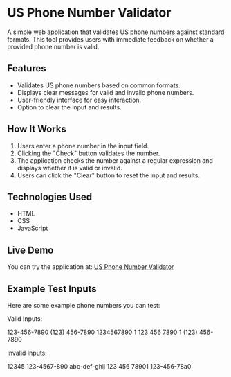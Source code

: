 # US Phone Number Validator

A simple web application that validates US phone numbers against standard formats. This tool provides users with immediate feedback on whether a provided phone number is valid.

## Features

- Validates US phone numbers based on common formats.
- Displays clear messages for valid and invalid phone numbers.
- User-friendly interface for easy interaction.
- Option to clear the input and results.

## How It Works

1. Users enter a phone number in the input field.
2. Clicking the "Check" button validates the number.
3. The application checks the number against a regular expression and displays whether it is valid or invalid.
4. Users can click the "Clear" button to reset the input and results.

## Technologies Used

- HTML
- CSS
- JavaScript

## Live Demo

You can try the application at: [US Phone Number Validator](https://maya-02.github.io/us-phone-number-validator/)

## Example Test Inputs
Here are some example phone numbers you can test:

Valid Inputs:

123-456-7890
(123) 456-7890
1234567890
1 123 456 7890
1 (123) 456-7890

Invalid Inputs:

12345
123-4567-890
abc-def-ghij
123 456 78901
123-456-78a0

